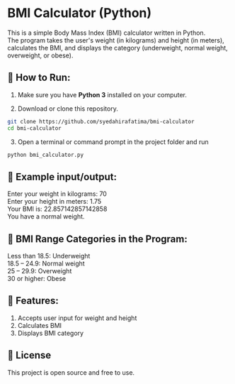 # BMI Calculator (Python)

This is a simple Body Mass Index (BMI) calculator written in Python.  <br>
The program takes the user's weight (in kilograms) and height (in meters), calculates the BMI, and displays the category (underweight, normal weight, overweight, or obese).

## 📌 How to Run:

1. Make sure you have **Python 3** installed on your computer.

2. Download or clone this repository.
``` bash
git clone https://github.com/syedahirafatima/bmi-calculator
cd bmi-calculator
```

3. Open a terminal or command prompt in the project folder and run
``` bash
python bmi_calculator.py
```

## 📌 Example input/output:
Enter your weight in kilograms: 70  
Enter your height in meters: 1.75  
Your BMI is: 22.857142857142858  
You have a normal weight.

## 📌 BMI Range Categories in the Program:
Less than 18.5:	Underweight <br>
18.5 – 24.9:	Normal weight<br>
25 – 29.9:	Overweight<br>
30 or higher:	Obese<br>

## 📌 Features:
1. Accepts user input for weight and height
2. Calculates BMI
3. Displays BMI category

## 📌 License
This project is open source and free to use.
